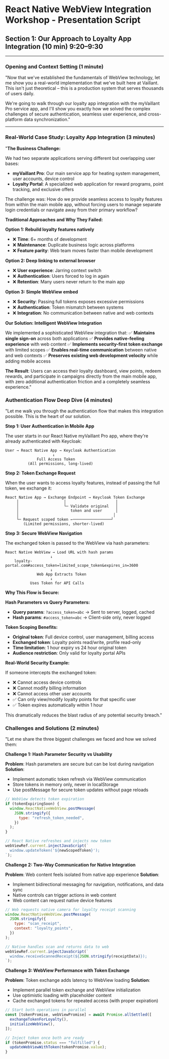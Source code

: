 # React Native WebView Integration Workshop - Presentation Script

## Section 1: Our Approach to Loyalty App Integration (10 min) 9:20–9:30

---

### Opening and Context Setting (1 minute)

"Now that we've established the fundamentals of WebView technology, let me show you a real-world implementation that we've built here at Vaillant. This isn't just theoretical – this is a production system that serves thousands of users daily.

We're going to walk through our loyalty app integration with the myVaillant Pro service app, and I'll show you exactly how we solved the complex challenges of secure authentication, seamless user experience, and cross-platform data synchronization."

---

### Real-World Case Study: Loyalty App Integration (3 minutes)

"**The Business Challenge:**

We had two separate applications serving different but overlapping user bases:

- **myVaillant Pro**: Our main service app for heating system management, user accounts, device control
- **Loyalty Portal**: A specialized web application for reward programs, point tracking, and exclusive offers

The challenge was: How do we provide seamless access to loyalty features from within the main mobile app, without forcing users to manage separate login credentials or navigate away from their primary workflow?

**Traditional Approaches and Why They Failed:**

**Option 1: Rebuild loyalty features natively**

- ❌ **Time**: 6+ months of development
- ❌ **Maintenance**: Duplicate business logic across platforms
- ❌ **Feature parity**: Web team moves faster than mobile development

**Option 2: Deep linking to external browser**

- ❌ **User experience**: Jarring context switch
- ❌ **Authentication**: Users forced to log in again
- ❌ **Retention**: Many users never return to the main app

**Option 3: Simple WebView embed**

- ❌ **Security**: Passing full tokens exposes excessive permissions
- ❌ **Authentication**: Token mismatch between systems
- ❌ **Integration**: No communication between native and web contexts

**Our Solution: Intelligent WebView Integration**

We implemented a sophisticated WebView integration that:
✅ **Maintains single sign-on** across both applications
✅ **Provides native-feeling experience** with web content
✅ **Implements security-first token exchange** with limited scopes
✅ **Enables real-time communication** between native and web contexts
✅ **Preserves existing web development velocity** while adding mobile access

**The Result**: Users can access their loyalty dashboard, view points, redeem rewards, and participate in campaigns directly from the main mobile app, with zero additional authentication friction and a completely seamless experience."

### Authentication Flow Deep Dive (4 minutes)

"Let me walk you through the authentication flow that makes this integration possible. This is the heart of our solution.

**Step 1: User Authentication in Mobile App**

The user starts in our React Native myVaillant Pro app, where they're already authenticated with Keycloak:

```
User → React Native App → Keycloak Authentication
                     ↓
              Full Access Token
          (All permissions, long-lived)
```

**Step 2: Token Exchange Request**

When the user wants to access loyalty features, instead of passing the full token, we exchange it:

```
React Native App → Exchange Endpoint → Keycloak Token Exchange
     │                    │                      │
     │                    └─ Validate original   │
     │                       token and user      │
     │                                          │
     └─ Request scoped token ←─────────────────┘
        (Limited permissions, shorter-lived)
```

**Step 3: Secure WebView Navigation**

The exchanged token is passed to the WebView via hash parameters:

```
React Native WebView → Load URL with hash params
                    ↓
    loyalty-portal.com#access_token=limited_scope_token&expires_in=3600
                    ↓
              Web App Extracts Token
                    ↓
           Uses Token for API Calls
```

**Why This Flow is Secure:**

**Hash Parameters vs Query Parameters:**

- **Query params**: `?access_token=abc` → Sent to server, logged, cached
- **Hash params**: `#access_token=abc` → Client-side only, never logged

**Token Scoping Benefits:**

- **Original token**: Full device control, user management, billing access
- **Exchanged token**: Loyalty points read/write, profile read-only
- **Time limitation**: 1 hour expiry vs 24 hour original token
- **Audience restriction**: Only valid for loyalty portal APIs

**Real-World Security Example:**

If someone intercepts the exchanged token:

- ❌ Cannot access device controls
- ❌ Cannot modify billing information
- ❌ Cannot access other user accounts
- ✅ Can only view/modify loyalty points for that specific user
- ✅ Token expires automatically within 1 hour

This dramatically reduces the blast radius of any potential security breach."

### Challenges and Solutions (2 minutes)

"Let me share the three biggest challenges we faced and how we solved them:

**Challenge 1: Hash Parameter Security vs Usability**

**Problem**: Hash parameters are secure but can be lost during navigation
**Solution**:

- Implement automatic token refresh via WebView communication
- Store tokens in memory only, never in localStorage
- Use postMessage for secure token updates without page reloads

```javascript
// WebView detects token expiration
if (tokenExpiringSoon) {
  window.ReactNativeWebView.postMessage(
    JSON.stringify({
      type: "refresh_token_needed",
    })
  );
}

// React Native refreshes and injects new token
webViewRef.current.injectJavaScript(`
  window.updateToken('${newScopedToken}');
`);
```

**Challenge 2: Two-Way Communication for Native Integration**

**Problem**: Web content feels isolated from native app experience
**Solution**:

- Implement bidirectional messaging for navigation, notifications, and data sync
- Native controls can trigger actions in web content
- Web content can request native device features

```javascript
// Web requests native camera for loyalty receipt scanning
window.ReactNativeWebView.postMessage(
  JSON.stringify({
    type: "scan_receipt",
    context: "loyalty_points",
  })
);

// Native handles scan and returns data to web
webViewRef.current.injectJavaScript(`
  window.receiveScannedReceipt(${JSON.stringify(receiptData)});
`);
```

**Challenge 3: WebView Performance with Token Exchange**

**Problem**: Token exchange adds latency to WebView loading
**Solution**:

- Implement parallel token exchange and WebView initialization
- Use optimistic loading with placeholder content
- Cache exchanged tokens for repeated access (with proper expiration)

```javascript
// Start both operations in parallel
const [tokenPromise, webViewPromise] = await Promise.allSettled([
  exchangeTokenForLoyalty(),
  initializeWebView(),
]);

// Inject token once both are ready
if (tokenPromise.status === "fulfilled") {
  updateWebViewWithToken(tokenPromise.value);
}
```
